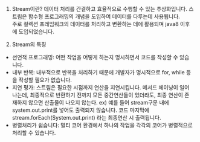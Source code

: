 1. Stream이란? 
데이터 처리를 간결하고 효율적으로 수행할 수 있는 추상화입니다. 스트림은 함수형 프로그래밍의 개념을 도입하여 데이터를 다루는데 사용됩니다.  
주로 컬렉션 프레임워크의 데이터를 처리하고 변환하는 데에 활용되며 java8 이후에 도입되었습니다.  
  
2. Stream의 특징
- 선언적 프로그래밍: 어떤 작업을 어떻게 하는지 명시하면서 코드를 작성할 수 있습니다.
- 내부 반복: 내부적으로 반복을 처리하기 때문에 개발자가 명시적으로 for, while 등을 작성할 필요가 없습니다.
- 지연 평가: 스트림은 필요한 시점까지 연산을 지연시킵니다. 메서드 체이닝이 일어나는데, 최종적으로 반환하기 전까지 모든 중간연산들이 있더라도, 최종 연산이 존재하지 않으면 산출물이 나오지 않는다.
ex) 예를 들어 stream구문 내에 system.out.print를 넣어도 출력되지 않습니다. 코드 마지막에 stream.forEach(System.out.print) 라는 최종연산 시 출력됩니다.  
- 병렬처리가 쉽습니다: 멀티 코어 환경에서 하나의 작업을 각각의 코어가 병렬적으로 처리할 수 있습니다.
